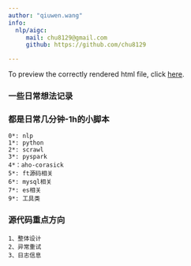 ```yaml
---
author: "qiuwen.wang"
info: 
  nlp/aigc:
     mail: chu8129@gmail.com
     github: https://github.com/chu8129

---
```

<i class="fa fa-renren fa-5x"></i>

To preview the correctly rendered html file, click <a href="http://htmlpreview.github.io/?https://github.com/FlorianWanders/FAonGitHub/blob/master/MWE.html" title="preview on htmlpreview.github.io" target="_blank">here</a>. 




### 一些日常想法记录
### 都是日常几分钟-1h的小脚本

```
0*: nlp
1*: python
2*: scrawl
3*: pyspark
4*：aho-corasick 
5*: ft源码相关
6*: mysql相关
7*: es相关
9*: 工具类
```



### 源代码重点方向
```
1、整体设计
2、异常重试
3、日志信息
```
